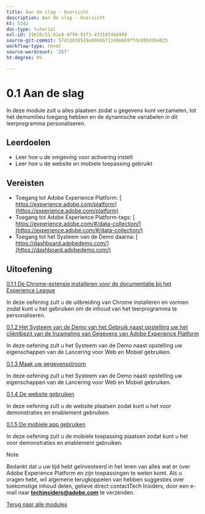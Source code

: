 ```yaml
---
title: Aan de slag - Overzicht
description: Aan de slag - Overzicht
kt: 5342
doc-type: tutorial
exl-id: 31616c51-01e0-4f99-91f1-4f21054b0999
source-git-commit: 57d12036519ab066b713496669ffdc895d3b4825
workflow-type: tm+mt
source-wordcount: '257'
ht-degree: 0%

---
```


# 0.1 Aan de slag

In deze module zult u alles plaatsen zodat u gegevens kunt verzamelen, tot het demomilieu toegang hebben en de dynamische variabelen in dit leerprogramma personaliseren.

## Leerdoelen

- Leer hoe u de omgeving voor activering instelt
- Leer hoe u de website en mobiele toepassing gebruikt

## Vereisten

- Toegang tot Adobe Experience Platform: [ https://experience.adobe.com/platform](https://experience.adobe.com/platform)
- Toegang tot Adobe Experience Platform-tags: [ https://experience.adobe.com/#/data-collection/](https://experience.adobe.com/#/data-collection/)
- Toegang tot het Systeem van de Demo daarna: [ https://dashboard.adobedemo.com/](https://dashboard.adobedemo.com/)

## Uitoefening

[0.1.1 De Chrome-extensie installeren voor de documentatie bij het Experience League](./ex1.md)

In deze oefening zult u de uitbreiding van Chrome installeren en vormen zodat kunt u het gebruiken om de inhoud van het leerprogramma te personaliseren.

[0.1.2 Het Systeem van de Demo van het Gebruik naast opstelling uw het cliëntbezit van de Inzameling van Gegevens van Adobe Experience Platform](./ex2.md)

In deze oefening zult u het Systeem van de Demo naast opstelling uw eigenschappen van de Lancering voor Web en Mobiel gebruiken.

[0.1.3 Maak uw gegevensstroom](./ex3.md)

In deze oefening zult u het Systeem van de Demo naast opstelling uw eigenschappen van de Lancering voor Web en Mobiel gebruiken.

[0.1.4 De website gebruiken](./ex4.md)

In deze oefening zult u de website plaatsen zodat kunt u het voor demonstraties en enablement gebruiken.

[0.1.5 De mobiele app gebruiken](./ex5.md)

In deze oefening zult u de mobiele toepassing plaatsen zodat kunt u het voor demonstraties en enablement gebruiken.

>[!NOTE]
>
>Bedankt dat u uw tijd hebt geïnvesteerd in het leren van alles wat er over Adobe Experience Platform en zijn toepassingen te weten komt. Als u vragen hebt, wil algemene terugkoppelen van hebben suggesties over toekomstige inhoud delen, gelieve direct contactTech Insiders, door een e-mail naar **techinsiders@adobe.com** te verzenden.

[Terug naar alle modules](../../../overview.md)

